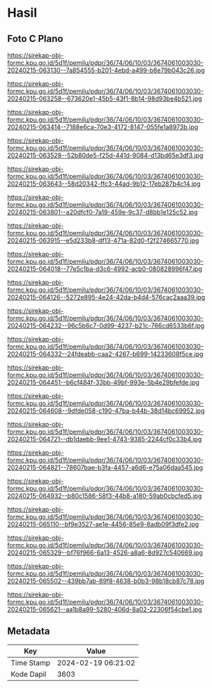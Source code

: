 # Hasil

## Foto C Plano

https://sirekap-obj-formc.kpu.go.id/5d1f/pemilu/pdpr/36/74/06/10/03/3674061003030-20240215-063130--7a854555-b201-4ebd-a499-b8e79b043c26.jpg

https://sirekap-obj-formc.kpu.go.id/5d1f/pemilu/pdpr/36/74/06/10/03/3674061003030-20240215-063258--673620e1-45b5-43f1-8b14-98d93be4b521.jpg

https://sirekap-obj-formc.kpu.go.id/5d1f/pemilu/pdpr/36/74/06/10/03/3674061003030-20240215-063414--7188e6ca-70e3-4172-8147-055fe1a8973b.jpg

https://sirekap-obj-formc.kpu.go.id/5d1f/pemilu/pdpr/36/74/06/10/03/3674061003030-20240215-063528--52b80de5-f25d-441d-9084-d13bd65e3df3.jpg

https://sirekap-obj-formc.kpu.go.id/5d1f/pemilu/pdpr/36/74/06/10/03/3674061003030-20240215-063643--58d20342-ffc3-44ad-9b12-17eb287b4c14.jpg

https://sirekap-obj-formc.kpu.go.id/5d1f/pemilu/pdpr/36/74/06/10/03/3674061003030-20240215-063801--a20dfcf0-7a19-459e-9c37-d8bb1e125c52.jpg

https://sirekap-obj-formc.kpu.go.id/5d1f/pemilu/pdpr/36/74/06/10/03/3674061003030-20240215-063915--e5d233b8-df13-471a-82d0-f2f274665770.jpg

https://sirekap-obj-formc.kpu.go.id/5d1f/pemilu/pdpr/36/74/06/10/03/3674061003030-20240215-064018--77e5c1ba-d3c6-4992-acb0-080828996f47.jpg

https://sirekap-obj-formc.kpu.go.id/5d1f/pemilu/pdpr/36/74/06/10/03/3674061003030-20240215-064126--5272e895-4e24-42da-b4d4-576cac2aaa39.jpg

https://sirekap-obj-formc.kpu.go.id/5d1f/pemilu/pdpr/36/74/06/10/03/3674061003030-20240215-064232--96c5b6c7-0d99-4237-b21c-766cd6533b6f.jpg

https://sirekap-obj-formc.kpu.go.id/5d1f/pemilu/pdpr/36/74/06/10/03/3674061003030-20240215-064332--24fdeabb-caa2-4267-b699-14233608f5ce.jpg

https://sirekap-obj-formc.kpu.go.id/5d1f/pemilu/pdpr/36/74/06/10/03/3674061003030-20240215-064451--b6cf484f-33bb-49bf-993e-5b4e29bfefde.jpg

https://sirekap-obj-formc.kpu.go.id/5d1f/pemilu/pdpr/36/74/06/10/03/3674061003030-20240215-064608--9dfde058-c190-47ba-b44b-38d14bc69952.jpg

https://sirekap-obj-formc.kpu.go.id/5d1f/pemilu/pdpr/36/74/06/10/03/3674061003030-20240215-064721--db1daebb-9ee1-4743-9385-2244cf0c33b4.jpg

https://sirekap-obj-formc.kpu.go.id/5d1f/pemilu/pdpr/36/74/06/10/03/3674061003030-20240215-064821--78607bae-b3fa-4457-a6d6-e75a06daa545.jpg

https://sirekap-obj-formc.kpu.go.id/5d1f/pemilu/pdpr/36/74/06/10/03/3674061003030-20240215-064932--b80c1586-58f3-44b8-a180-59ab0cbcfed5.jpg

https://sirekap-obj-formc.kpu.go.id/5d1f/pemilu/pdpr/36/74/06/10/03/3674061003030-20240215-065110--bf9e3527-ae1e-4456-85e9-8adb09f3dfe2.jpg

https://sirekap-obj-formc.kpu.go.id/5d1f/pemilu/pdpr/36/74/06/10/03/3674061003030-20240215-065329--bf76f966-6a13-4526-a8a6-8d927c540669.jpg

https://sirekap-obj-formc.kpu.go.id/5d1f/pemilu/pdpr/36/74/06/10/03/3674061003030-20240215-065502--439bb7ab-89f8-4638-b0b3-98b18cb87c78.jpg

https://sirekap-obj-formc.kpu.go.id/5d1f/pemilu/pdpr/36/74/06/10/03/3674061003030-20240215-065621--aa1b8a99-5280-406d-8a02-22306f54cbe1.jpg


## Metadata

| Key        | Value               |
| ---------- | ------------------- |
| Time Stamp | 2024-02-19 06:21:02 |
| Kode Dapil | 3603                |



